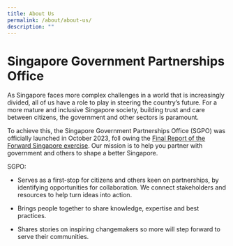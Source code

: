 ```yaml
---
title: About Us
permalink: /about/about-us/
description: ""
---
```

# Singapore Government Partnerships Office

As Singapore faces more complex challenges in a world that is increasingly divided, all of us have a role to play in steering the country’s future. For a more mature and inclusive Singapore society, building trust and care between citizens, the government and other sectors is paramount.

To achieve this, the Singapore Government Partnerships Office (SGPO) was officially launched in October 2023, foll owing the [Final Report of the Forward Singapore exercise](https://www.forwardsingapore.gov.sg). Our mission is to help you partner with government and others to shape a better Singapore. 

SGPO:
* Serves as a first-stop for citizens and others keen on partnerships, by identifying opportunities for collaboration. We connect stakeholders and resources to help turn ideas into action.

* Brings people together to share knowledge, expertise and best practices.

* Shares stories on inspiring changemakers so more will step forward to serve their communities.